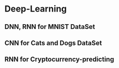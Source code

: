# Deep-Learning
## DNN, RNN for MNIST DataSet
## CNN for Cats and Dogs DataSet
## RNN for Cryptocurrency-predicting
